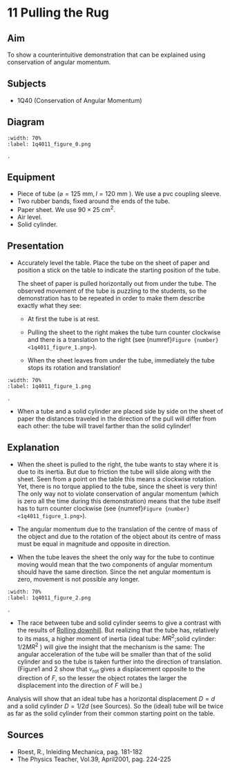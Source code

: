 

# 11 Pulling the Rug 
    
  
## Aim   
 To show a counterintuitive demonstration that can be explained using conservation of angular momentum.    
  
## Subjects   
* 1Q40 (Conservation of Angular Momentum)   

## Diagram
   
```{figure} figures/figure_0.png  
:width: 70%  
:label: 1q4011_figure_0.png  

. 
```

## Equipment
- Piece of tube ($\varnothing=125 \mathrm{~mm}, l=120 \mathrm{~mm}$ ). We use a pvc coupling sleeve.
- Two rubber bands, fixed around the ends of the tube.
- Paper sheet. We use $90 \times 25 \mathrm{~cm}^{2}$.
- Air level.
- Solid cylinder.
     
  
## Presentation   
- Accurately level the table. Place the tube on the sheet of paper and position a stick on the table to indicate the starting position of the tube.

    The sheet of paper is pulled horizontally out from under the tube. The observed movement of the tube is puzzling to the students, so the demonstration has to be repeated in order to make them describe exactly what they see:
    - At first the tube is at rest.

    - Pulling the sheet to the right makes the tube turn counter clockwise and there is a translation to the right (see {numref}`Figure {number} <1q4011_figure_1.png>`).

    - When the sheet leaves from under the tube, immediately the tube stops its rotation and translation!  

```{figure} figures/figure_1.png  
:width: 70%  
:label: 1q4011_figure_1.png  

. 
```
- When a tube and a solid cylinder are placed side by side on the sheet of paper the distances traveled in the direction of the pull will differ from each other: the tube will travel farther than the solid cylinder!
  
## Explanation   
- When the sheet is pulled to the right, the tube wants to stay where it is due to its inertia. But due to friction the tube will slide along with the sheet. Seen from a point on the table this means a clockwise rotation. Yet, there is no torque applied to the tube, since the sheet is very thin! The only way not to violate conservation of angular momentum (which is zero all the time during this demonstration) means that the tube itself has to turn counter clockwise (see {numref}`Figure {number} <1q4011_figure_1.png>`).  
    
- The angular momentum due to the translation of the centre of mass of the object and due to the rotation of the object about its centre of mass must be equal in magnitude and opposite in direction.

- When the tube leaves the sheet the only way for the tube to continue moving would mean that the two components of angular momentum should have the same direction. Since the net angular momentum is zero, movement is not possible any longer.
```{figure} figures/figure_2.png  
:width: 70%  
:label: 1q4011_figure_2.png  

. 
```


- The race between tube and solid cylinder seems to give a contrast with the results of [Rolling downhill](../../1Q20%20Rot%20Energy/1Q2004%20Rolling%20Downhill/1Q2004.md). But realizing that the tube has, relatively to its mass, a higher moment of inertia (ideal tube: $M R^{2}$;solid cylinder: $1 / 2 M R^{2}$ ) will give the insight that the mechanism is the same: The angular acceleration of the tube will be smaller than that of the solid cylinder and so the tube is taken further into the direction of translation. (Figure1 and 2 show that $v_{\text {rot }}$ gives a displacement opposite to the direction of $F$, so the lesser the object rotates the larger the displacement into the direction of $F$ will be.)

Analysis will show that an ideal tube has a horizontal displacement $D=d$ and a solid cylinder $D=1 / 2 d$ (see Sources). So the (ideal) tube will be twice as far as the solid cylinder from their common starting point on the table.
  
## Sources
- Roest, R., Inleiding Mechanica, pag. 181-182
- The Physics Teacher, Vol.39, April2001, pag. 224-225
